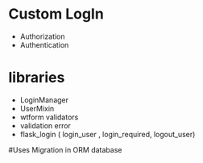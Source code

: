 # Custom LogIn
* Authorization 
* Authentication 

# libraries
* LoginManager 
* UserMixin 
* wtform  validators
* validation error 
* flask_login ( login_user , login_required, logout_user)

#Uses Migration in ORM database

